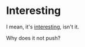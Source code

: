 # Interesting

I mean, it's [interesting](https://pbs.twimg.com/media/DrWG0lgU8AEpfjl.jpg:large), isn't it.

Why does it not push?

